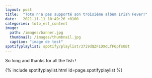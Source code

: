 ```yaml
---
layout: post
title:  "Toto n'a pas supporté son troisième album Irish Fever!"
date:   2021-11-11 10:49:26 +0100
categories: toto_est_content
image: 
  path: /images/banner.jpg
  thumbnail: /images/thumbnail.jpg
  caption: "image de test"
spotifyplaylist: spotify/playlist/37i9dQZF1DXdLfF6pfs0Bt
---
```

So long and thanks for all the fish !

{% include spotifyplaylist.html id=page.spotifyplaylist %}